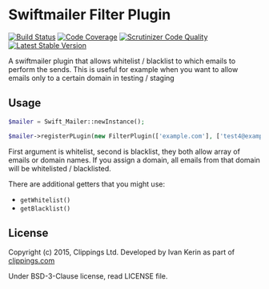 # Swiftmailer Filter Plugin

[![Build Status](https://travis-ci.org/OpenBuildings/swiftmailer-filter.svg?branch=master)](https://travis-ci.org/OpenBuildings/swiftmailer-filter)
[![Code Coverage](https://scrutinizer-ci.com/g/OpenBuildings/swiftmailer-filter/badges/coverage.png?b=master)](https://scrutinizer-ci.com/g/OpenBuildings/swiftmailer-filter/?branch=master)
[![Scrutinizer Code Quality](https://scrutinizer-ci.com/g/OpenBuildings/swiftmailer-filter/badges/quality-score.png?b=master)](https://scrutinizer-ci.com/g/OpenBuildings/swiftmailer-filter/?branch=master)
[![Latest Stable Version](https://poser.pugx.org/openbuildings/swiftmailer-filter/v/stable.png)](https://packagist.org/packages/openbuildings/swiftmailer-filter)

A swiftmailer plugin that allows whitelist / blacklist to which emails to perform the sends. This is useful for example when you want to allow emails only to a certain domain in testing / staging

## Usage

```php
$mailer = Swift_Mailer::newInstance();

$mailer->registerPLugin(new FilterPlugin(['example.com'], ['test4@example.com', 'test5@example.com']);
```

First argument is whitelist, second is blacklist, they both allow array of emails or domain names. If you assign a domain, all emails from that domain will be whitelisted / blacklisted.

There are additional getters that you might use:

- ``getWhitelist()``
- ``getBlacklist()``

## License

Copyright (c) 2015, Clippings Ltd. Developed by Ivan Kerin as part of [clippings.com](http://clippings.com)

Under BSD-3-Clause license, read LICENSE file.
